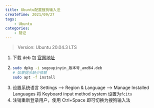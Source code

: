 ```yaml
---
title: Ubuntu配置搜狗输入法
createTime: 2021/09/27
tags:
    - Ubuntu
categories:
    - 随记
---
```


> Version: Ubuntu 20.04.3 LTS

1.  下载 deb 包 [官网地址](https://pinyin.sogou.com/linux/)
2.  ```bash
    sudo dpkg -i sogoupinyin_版本号_amd64.deb
    # 如果提示缺少依赖
    sudo apt -f install
    ```
3.  设置系统语言
    Settings --> Region & Language --> Manage Installed Languages
    将
    Keyboard input method system
    设置为`fcitx`
4.  注销重新登录用户，使用 Ctrl+Space 即可切换为搜狗输入法
